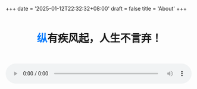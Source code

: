 +++
date = '2025-01-12T22:32:32+08:00'
draft = false
title = 'About'
+++

<div style="text-align: center; margin: 50px auto; max-width: 800px;">
    <h1 style="font-family: -apple-system, BlinkMacSystemFont, 'SF Pro Display', sans-serif; font-weight: 700;">
        <span style="color: #007AFF;">纵</span>有疾风起，人生不言弃！
    </h1>
</div>

<div style="margin: 30px auto;">
    <audio controls style="width: 100%; max-width: 500px;">
        <source src="https://pisces.now.cc/d/BQACAgUAAxkDAAN9Z4ea6gaALLRMX22JabghxZhN2RkAAgEVAAIDzDlUYNFRKeCEi_E2BA" type="audio/mpeg">
        Your browser does not support the audio element.
    </audio>
</div>